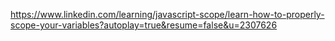 https://www.linkedin.com/learning/javascript-scope/learn-how-to-properly-scope-your-variables?autoplay=true&resume=false&u=2307626
